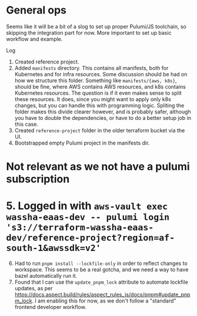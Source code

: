# General ops

Seems like it will be a bit of a slog to set up proper Pulumi/JS toolchain, so skipping the integration part for now. More important to set up basic workflow and example.

Log

1. Created reference project.
2. Added `manifests` directory. This contains all manifests, both for Kubernetes and for infra resources.
   Some discussion should be had on how we structure this folder.
   Something like `manifests/{aws, k8s}`, should be fine, where AWS contains AWS resources, and k8s contains Kubernetes resources. 
   The question is if it even makes sense to split these resources. It does, since you might want to apply only k8s changes, but you can handle this with programming logic. Spliting the folder makes this divide clearer however, and is probably safer, although you have to double the dependencies, or have to do a better setup job in this case.
3. Created `reference-project` folder in the older terraform bucket via the UI.
4. Bootstrapped empty Pulumi project in the manifests dir.
# Not relevant as we not have a pulumi subscription
# 5. Logged in with `aws-vault exec wassha-eaas-dev -- pulumi login 's3://terraform-wassha-eaas-dev/reference-project?region=af-south-1&awssdk=v2'`
6. Had to run `pnpm install --lockfile-only` in order to reflect changes to workspace. This seems to be a real gotcha, and we need a way to have bazel automatically run it.
7. Found that I can use the `update_pnpm_lock` attribute to automate lockfile updates, as per https://docs.aspect.build/rules/aspect_rules_js/docs/pnpm#update_pnpm_lock. I am enabling this for now, as we don't follow a "standard" frontend developer workflow.

